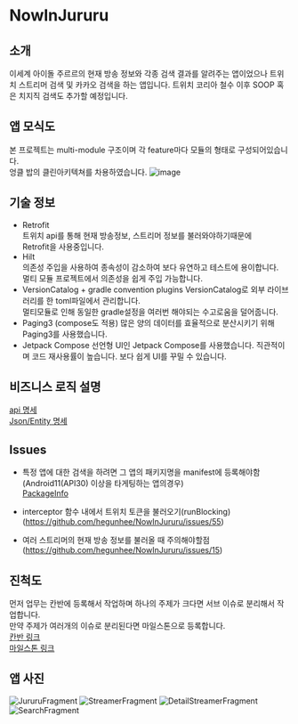 # NowInJururu  
## 소개  
이세계 아이돌 주르르의 현재 방송 정보와 각종 검색 결과를 알려주는 앱이었으나
트위치 스트리머 검색 및 카카오 검색을 하는 앱입니다.
트위치 코리아 철수 이후 SOOP 혹은 치지직 검색도 추가할 예정입니다.
## 앱 모식도  
본 프로젝트는 multi-module 구조이며 각 feature마다 모듈의 형태로 구성되어있습니다.  
엉클 밥의 클린아키텍쳐를 차용하였습니다.
![image](https://github.com/hegunhee/NowInJururu/assets/57277631/c743cba0-95ed-4077-8759-de86c71933d3) 

## 기술 정보  
- Retrofit  
  트위치 api를 통해 현재 방송정보, 스트리머 정보를 불러와야하기때문에  
  Retrofit을 사용중입니다.  
- Hilt  
  의존성 주입을 사용하여 종속성이 감소하여 보다 유연하고 테스트에 용이합니다.  
  멀티 모듈 프로젝트에서 의존성을 쉽게 주입 가능합니다.  
- VersionCatalog + gradle convention plugins
  VersionCatalog로 외부 라이브러리를 한 toml파일에서 관리합니다.  
  멀티모듈로 인해 동일한 gradle설정을 여러번 해야되는 수고로움을 덜어줍니다.
- Paging3 (compose도 적용)
  많은 양의 데이터를 효율적으로 분산시키기 위해 Paging3를 사용했습니다.
- Jetpack Compose
  선언형 UI인 Jetpack Compose를 사용했습니다.
  직관적이며 코드 재사용률이 높습니다. 보다 쉽게 UI를 꾸밀 수 있습니다.

## 비즈니스 로직 설명  
[api 명세](https://github.com/hegunhee/NowInJururu/issues/5)  
[Json/Entity 명세](https://github.com/hegunhee/NowInJururu/issues/4)  
## Issues  
- 특정 앱에 대한 검색을 하려면 그 앱의 패키지명을 manifest에 등록해야함(Android11(API30) 이상을 타게팅하는 앱의경우)  
[PackageInfo](https://github.com/hegunhee/NowInJururu/issues/9)  

- interceptor 함수 내에서 트위치 토큰을 불러오기(runBlocking)  
(https://github.com/hegunhee/NowInJururu/issues/55)  

- 여러 스트리머의 현재 방송 정보를 불러올 때 주의해야할점  
(https://github.com/hegunhee/NowInJururu/issues/15)

## 진척도  
먼저 업무는 칸반에 등록해서 작업하며 하나의 주제가 크다면 서브 이슈로 분리해서 작업합니다.  
만약 주제가 여러개의 이슈로 분리된다면 마일스톤으로 등록합니다.  
[칸반 링크](https://github.com/users/hegunhee/projects/5/views/1)  
[마일스톤 링크](https://github.com/hegunhee/NowInJururu/milestones)  

## 앱 사진  
![JururuFragment](https://github.com/hegunhee/NowInJururu/assets/57277631/bb71653c-ff1e-44aa-9e86-03627db31444)
![StreamerFragment](https://github.com/hegunhee/NowInJururu/assets/57277631/6ede4209-890d-4f58-a30b-0caaf6075b6b)
![DetailStreamerFragment](https://github.com/hegunhee/NowInJururu/assets/57277631/f81508ad-13e3-4db8-99d7-b35c49595635)
![SearchFragment](https://github.com/hegunhee/NowInJururu/assets/57277631/96134ed8-1696-4109-99ac-87427e00d5fb)

